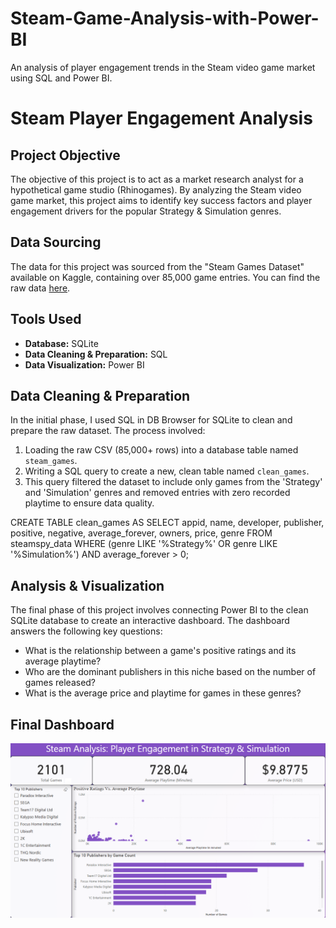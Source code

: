 # Steam-Game-Analysis-with-Power-BI
An analysis of player engagement trends in the Steam video game market using SQL and Power BI.
# Steam Player Engagement Analysis

## Project Objective
The objective of this project is to act as a market research analyst for a hypothetical game studio (Rhinogames). By analyzing the Steam video game market, this project aims to identify key success factors and player engagement drivers for the popular Strategy & Simulation genres.

## Data Sourcing
The data for this project was sourced from the "Steam Games Dataset" available on Kaggle, containing over 85,000 game entries. You can find the raw data [here](https://www.kaggle.com/datasets/fronkongames/steam-games-dataset).

## Tools Used
* **Database:** SQLite
* **Data Cleaning & Preparation:** SQL
* **Data Visualization:** Power BI

## Data Cleaning & Preparation
In the initial phase, I used SQL in DB Browser for SQLite to clean and prepare the raw dataset. The process involved:
1.  Loading the raw CSV (85,000+ rows) into a database table named `steam_games`.
2.  Writing a SQL query to create a new, clean table named `clean_games`.
3.  This query filtered the dataset to include only games from the 'Strategy' and 'Simulation' genres and removed entries with zero recorded playtime to ensure data quality.

CREATE TABLE clean_games AS
SELECT
    appid,
    name,
    developer,
    publisher,
    positive,
    negative,
    average_forever,
    owners,
    price,
    genre
FROM
    steamspy_data
WHERE
    (genre LIKE '%Strategy%' OR genre LIKE '%Simulation%')
    AND average_forever > 0;

## Analysis & Visualization
The final phase of this project involves connecting Power BI to the clean SQLite database to create an interactive dashboard. The dashboard answers the following key questions:
* What is the relationship between a game's positive ratings and its average playtime?
* Who are the dominant publishers in this niche based on the number of games released?
* What is the average price and playtime for games in these genres?

## Final Dashboard
![Dashboard Screenshot](https://github.com/BryanF360-DA/Steam-Game-Analysis-with-Power-BI/blob/main/PowerBIScreen.png?raw=true)
